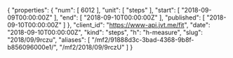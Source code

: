 {
  "properties": {
    "num": [
      6012
    ],
    "unit": [
      "steps"
    ],
    "start": [
      "2018-09-09T00:00:00Z"
    ],
    "end": [
      "2018-09-10T00:00:00Z"
    ],
    "published": [
      "2018-09-10T00:00:00Z"
    ]
  },
  "client_id": "https://www-api.jvt.me/fit",
  "date": "2018-09-10T00:00:00Z",
  "kind": "steps",
  "h": "h-measure",
  "slug": "2018/09/9rczu",
  "aliases": [
    "/mf2/91888d3c-3bad-4368-9b8f-b856096000e1/",
    "/mf2/2018/09/9rczU"
  ]
}
